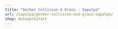 ```yaml
---
title: "Gerber Collision & Glass - Sapulpa"
url: /sapulpa/gerber-collision-und-glass-sapulpa/
shop: Autowerkstatt
---
```


